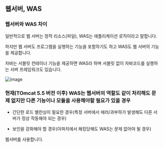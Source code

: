 ## 웹서버, WAS 


### 웹서버와 WAS 차이
일반적으로 웹 서버는 정적 리소스(파일), WAS는 애플리케이션 로직이라고 말합니다.

하지만 웹 서버도 프로그램을 실행하는 기능을 포함하기도 하고 WAS도 웹 서버의 기능을 제공합니다.

자바는 서블릿 컨테이너 기능을 제공하면 WAS라 하며 서블릿 없이 자바코드를 실행하는 서버 프레임워크도 있습니다.


![image](https://user-images.githubusercontent.com/57666307/168639099-c36332df-0760-42b6-ac23-92231f75ace2.png)


### 현재(TOmcat 5.5 버전 이후) WAS는 웹서버의 역할도 같이 처리해도 문제 없지만 다른 기능이나 모듈을 사용해야할 필요가 있을 경우

- 간단한 로드 밸런싱이 필요한 경우(특정 서버에서 에러/과부하가 발생해도 다른 서버가 정상 작동해야 되는 경우) 

- 보인을 강화해야 할 경우(아파치에서 해킹당해도 WAS는 문제 없어야 될 경우)

웹서버를 사용합니다.

